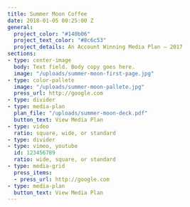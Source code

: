 ```yaml
---
title: Summer Moon Coffee
date: 2018-01-05 00:25:00 Z
general:
  project_color: "#140b06"
  project_text_color: "#8c6c53"
  project_details: An Account Winning Media Plan – 2017
sections:
- type: center-image
  body: Text field. Body copy goes here.
  image: "/uploads/summer-moon-first-page.jpg"
- type: color-pallete
  image: "/uploads/summer-moon-pallete.jpg"
  press_url: http://google.com
- type: divider
- type: media-plan
  plan_file: "/uploads/summer-moon-deck.pdf"
  button_text: View Media Plan
- type: video
  ratio: square, wide, or standard
- type: divider
- type: vimeo, youtube
  id: 123456789
  ratio: wide, square, or standard
- type: media-grid
  press_items:
  - press_url: http://google.com
- type: media-plan
  button_text: View Media Plan
---
```


